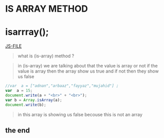 # IS ARRAY METHOD
# isarrray();
[JS-FILE](/js/42-is-array-method.js)

>what is (is-array) method ?

>in (is-array) we are talking about that the value is array or not if the value is array then the array show us true and if not then they show us false

```javascript
//var  a = ["adnan","arbaaz","fayyaz","mujahid"] ;
var  a = 15;
document.write(a + "<br>" + "<br>");
var b = Array.isArray(a);
document.write(b);
```
> in this array is showing us false becouse this is not an array

## the end